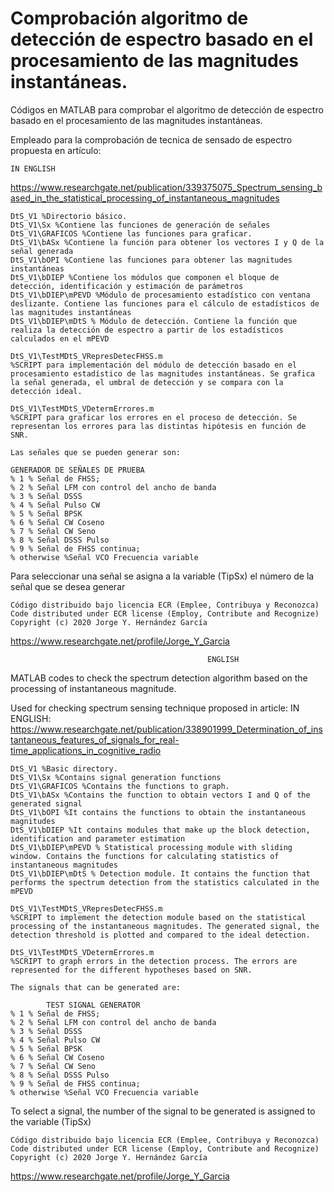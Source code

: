 # Comprobación algoritmo de detección de espectro basado en el procesamiento de las magnitudes instantáneas.

Códigos en MATLAB para comprobar el algoritmo de detección de espectro basado en el procesamiento de las magnitudes instantáneas.

Empleado para la comprobación de tecnica de sensado de espectro propuesta en artículo:
									 																															
																														
	IN ENGLISH
https://www.researchgate.net/publication/339375075_Spectrum_sensing_based_in_the_statistical_processing_of_instantaneous_magnitudes 

	DtS_V1 %Directorio básico.
	DtS_V1\Sx %Contiene las funciones de generación de señales
	DtS_V1\GRAFICOS %Contiene las funciones para graficar.
	DtS_V1\bASx %Contiene la función para obtener los vectores I y Q de la señal generada
	DtS_V1\bOPI %Contiene las funciones para obtener las magnitudes instantáneas
	DtS_V1\bDIEP %Contiene los módulos que componen el bloque de detección, identificación y estimación de parámetros
	DtS_V1\bDIEP\mPEVD %Módulo de procesamiento estadístico con ventana deslizante. Contiene las funciones para el cálculo de estadísticos de las magnitudes instantáneas
	DtS_V1\bDIEP\mDtS % Módulo de detección. Contiene la función que realiza la detección de espectro a partir de los estadísticos calculados en el mPEVD   

	DtS_V1\TestMDtS_VRepresDetecFHSS.m
	%SCRIPT para implementación del módulo de detección basado en el procesamiento estadístico de las magnitudes instantáneas. Se grafica la señal generada, el umbral de detección y se compara con la detección ideal.

	DtS_V1\TestMDtS_VDetermErrores.m
	%SCRIPT para graficar los errores en el proceso de detección. Se representan los errores para las distintas hipótesis en función de SNR.

	Las señales que se pueden generar son:
                                       
    GENERADOR DE SEÑALES DE PRUEBA
	% 1 % Señal de FHSS;
	% 2 % Señal LFM con control del ancho de banda 
	% 3 % Señal DSSS
	% 4 % Señal Pulso CW
	% 5 % Señal BPSK
	% 6 % Señal CW Coseno
	% 7 % Señal CW Seno
	% 8 % Señal DSSS Pulso
	% 9 % Señal de FHSS continua; 
	% otherwise %Señal VCO Frecuencia variable


Para seleccionar una señal se asigna a la variable (TipSx) el número de la señal que se desea generar

	
	Código distribuido bajo licencia ECR (Emplee, Contribuya y Reconozca)
	Code distributed under ECR license (Employ, Contribute and Recognize)
	Copyright (c) 2020 Jorge Y. Hernández García

https://www.researchgate.net/profile/Jorge_Y_Garcia

                                                
                                                ENGLISH
MATLAB codes to check the spectrum detection algorithm based on the processing of instantaneous magnitude.

Used for checking spectrum sensing technique proposed in article:
IN ENGLISH:
https://www.researchgate.net/publication/338901999_Determination_of_instantaneous_features_of_signals_for_real-time_applications_in_cognitive_radio 

	DtS_V1 %Basic directory.
	DtS_V1\Sx %Contains signal generation functions
	DtS_V1\GRAFICOS %Contains the functions to graph.
	DtS_V1\bASx %Contains the function to obtain vectors I and Q of the generated signal
	DtS_V1\bOPI %It contains the functions to obtain the instantaneous magnitudes
	DtS_V1\bDIEP %It contains modules that make up the block detection, identification and parameter estimation
	DtS_V1\bDIEP\mPEVD % Statistical processing module with sliding window. Contains the functions for calculating statistics of instantaneous magnitudes
	DtS_V1\bDIEP\mDtS % Detection module. It contains the function that performs the spectrum detection from the statistics calculated in the mPEVD   

	DtS_V1\TestMDtS_VRepresDetecFHSS.m
	%SCRIPT to implement the detection module based on the statistical processing of the instantaneous magnitudes. The generated signal, the detection threshold is plotted and compared to the ideal detection.

	DtS_V1\TestMDtS_VDetermErrores.m
	%SCRIPT to graph errors in the detection process. The errors are represented for the different hypotheses based on SNR.

	The signals that can be generated are:
                                          
			TEST SIGNAL GENERATOR
	% 1 % Señal de FHSS; 
	% 2 % Señal LFM con control del ancho de banda 
	% 3 % Señal DSSS
	% 4 % Señal Pulso CW
	% 5 % Señal BPSK
	% 6 % Señal CW Coseno
	% 7 % Señal CW Seno
	% 8 % Señal DSSS Pulso
	% 9 % Señal de FHSS continua; 
	% otherwise %Señal VCO Frecuencia variable


To select a signal, the number of the signal to be generated is assigned to the variable (TipSx)

	Código distribuido bajo licencia ECR (Emplee, Contribuya y Reconozca)
	Code distributed under ECR license (Employ, Contribute and Recognize)
	Copyright (c) 2020 Jorge Y. Hernández García

https://www.researchgate.net/profile/Jorge_Y_Garcia

